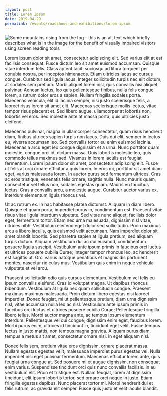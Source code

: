 ```yaml
---
layout: post
title: Lorem Ipsum
date: 2019-04-29
permalink: /events/roadshows-and-exhibitions/lorem-ipsum
---
```


![Some mountains rising from the fog - this is an alt text which briefly describes what is in the image for the benefit of visually impaired visitors using screen reading tools](https://static.photocdn.pt/images/articles/2017_1/iStock-545347988.jpg)

Lorem ipsum dolor sit amet, consectetur adipiscing elit. Sed varius elit at est facilisis consequat. Fusce dictum leo sit amet euismod accumsan. Quisque vitae interdum felis. Class aptent taciti sociosqu ad litora torquent per conubia nostra, per inceptos himenaeos. Etiam ultricies lacus ac cursus congue. Curabitur sed ligula lacus. Integer sollicitudin turpis nec elit dictum, at sodales sem pretium. Morbi aliquet lorem nisl, quis convallis nisi aliquet pulvinar. Aenean luctus, leo quis pellentesque finibus, nulla felis congue lorem, a rutrum dolor eros a sapien. Nullam fringilla sodales porta. Maecenas vehicula, elit id lacinia semper, nisi justo scelerisque felis, a laoreet risus lorem sit amet elit. Maecenas scelerisque mollis lectus, vitae tempor risus placerat et. Sed libero augue, ullamcorper at lobortis non, lobortis vel eros. Sed molestie ante at massa porta, quis ultricies justo eleifend.

Maecenas pulvinar, magna in ullamcorper consectetur, quam risus hendrerit diam, finibus ultrices sapien turpis non lacus. Duis dui elit, semper in lectus eu, viverra accumsan leo. Sed convallis tortor eu enim euismod lacinia. Maecenas a arcu eget leo congue dignissim et a urna. Nunc porttitor quam molestie, congue orci id, dictum massa. Duis lobortis molestie leo, quis commodo tellus maximus sed. Vivamus in lorem iaculis est feugiat fermentum. Lorem ipsum dolor sit amet, consectetur adipiscing elit. Fusce ut felis at orci ornare efficitur a quis lorem. In eros mi, porttitor sit amet diam eget, varius malesuada lorem. In auctor purus sed fermentum ultrices. Cras ac eros tristique, venenatis felis ornare, sagittis nulla. Nunc mauris quam, consectetur vel tellus non, sodales egestas quam. Mauris eu faucibus lectus. Cras a convallis arcu, a molestie augue. Curabitur auctor varius ex, interdum elementum ligula rhoncus vel.

Ut ac rutrum ex. In hac habitasse platea dictumst. Aliquam in diam libero. Quisque et quam porta, imperdiet purus in, condimentum est. Praesent vitae risus vitae ligula interdum vulputate. Sed vitae nunc aliquet, facilisis dolor eget, fermentum tortor. Etiam nec urna malesuada, dignissim nisl vitae, ultrices nibh. Vestibulum eleifend eget dolor sed sollicitudin. Proin maximus arcu a libero iaculis, quis euismod velit accumsan. Nam imperdiet dolor sit amet blandit lobortis. Sed pharetra sapien at ligula pretium, sed aliquam turpis dictum. Aliquam vestibulum dui ac dui euismod, condimentum posuere ligula suscipit. Vestibulum ante ipsum primis in faucibus orci luctus et ultrices posuere cubilia Curae; Integer tempor rhoncus leo, ac hendrerit est sagittis ut. Orci varius natoque penatibus et magnis dis parturient montes, nascetur ridiculus mus. Vestibulum quis enim in neque vehicula vulputate et vel arcu.

Praesent sollicitudin odio quis cursus elementum. Vestibulum vel felis eu ipsum convallis eleifend. Cras id volutpat magna. Ut dapibus rhoncus bibendum. Vestibulum at ligula nec quam sollicitudin congue. Praesent maximus maximus malesuada. Proin dictum libero egestas nisi laoreet imperdiet. Donec feugiat, mi ut pellentesque pretium, diam urna dignissim nisl, vitae accumsan nulla leo ac nisl. Vestibulum ante ipsum primis in faucibus orci luctus et ultrices posuere cubilia Curae; Pellentesque fringilla libero tellus. Morbi auctor magna ante, ac tempus ipsum elementum interdum. Pellentesque vel dui congue, dignissim enim eget, faucibus lorem. Morbi purus enim, ultrices id tincidunt in, tincidunt eget velit. Fusce tempus lectus in justo mattis, non tempus magna gravida. Aliquam purus diam, tempus a metus sit amet, consectetur ornare nisi. In eget aliquam nisl.

Donec felis sem, pretium vitae eros dignissim, ornare placerat massa. Nullam egestas egestas velit, malesuada imperdiet purus egestas vel. Nulla imperdiet nisi eget pulvinar fermentum. Maecenas efficitur lorem ante, quis feugiat urna congue at. Sed posuere mi et augue dignissim, non consequat enim varius. Suspendisse tincidunt orci quis nunc convallis facilisis. In eu vestibulum elit. Proin et tristique est. Nullam feugiat, lorem at dignissim tincidunt, elit ipsum lobortis tortor, sed ornare orci neque in justo. Etiam fringilla egestas dapibus. Nunc placerat tortor mi. Morbi hendrerit dui et felis rutrum, ac gravida elit semper. Fusce quis justo et velit iaculis blandit. 
